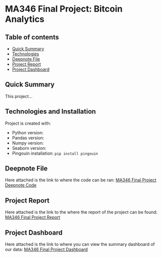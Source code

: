 # MA346 Final Project: Bitcoin Analytics

## Table of contents
* [Quick Summary](#quick-summary)
* [Technologies](#technologies-and-installation)
* [Deepnote File](#deepnote-file)
* [Project Report](#project-report)
* [Project Dashboard](#project-dashboard)

## Quick Summary
This project...
	
## Technologies and Installation
Project is created with:
* Python version: 
* Pandas version: 
* Numpy version: 
* Seaborn version:
* Pingouin installation: ```pip install pingouin```

## Deepnote File

Here attached is the link to where the code can be ran:
[MA346 Final Project Deepnote Code](https://deepnote.com/project/a3c883d1-4564-4699-ac21-46aca65b8889 "Deepnote Coding File")

## Project Report

Here attached is the link to the where the report of the project can be found:
[MA346 Final Project Report](https://www.google.com "Project Report")

## Project Dashboard

Here attached is the link to where you can view the summary dashboard of our data:
[MA346 Final Project Dashboard](https://www.google.com "Project Dashboard")

